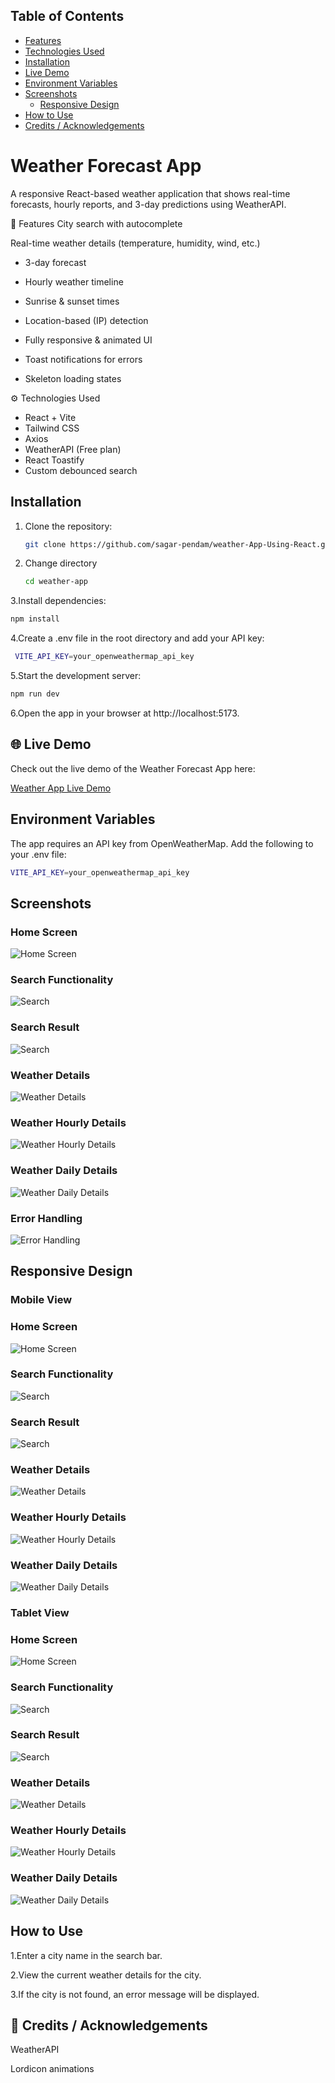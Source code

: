 ## Table of Contents
- [Features](#features)
- [Technologies Used](#technologies-used)
- [Installation](#installation)
- [Live Demo](#-live-demo)
- [Environment Variables](#environment-variables)
- [Screenshots](#screenshots)
  - [Responsive Design](#responsive-design)
- [How to Use](#how-to-use)
- [Credits / Acknowledgements](#-credits--acknowledgements)
# Weather Forecast App

A responsive React-based weather application that shows real-time forecasts, hourly reports, and 3-day predictions using WeatherAPI.

🚀 Features
City search with autocomplete

Real-time weather details (temperature, humidity, wind, etc.)

- 3-day forecast

- Hourly weather timeline

- Sunrise & sunset times

- Location-based (IP) detection

- Fully responsive & animated UI

- Toast notifications for errors

- Skeleton loading states

⚙️ Technologies Used
- React + Vite
- Tailwind CSS
- Axios
- WeatherAPI (Free plan)
- React Toastify
- Custom debounced search

 ## Installation
1. Clone the repository:
   ```bash
   git clone https://github.com/sagar-pendam/weather-App-Using-React.git
   ```
2. Change directory  
    ```bash
   cd weather-app
   ```

3.Install dependencies:
  ```bash
  npm install
   ```

4.Create a .env file in the root directory and add your API key:
 ```bash
  VITE_API_KEY=your_openweathermap_api_key
   ```

5.Start the development server:
  ```bash
 npm run dev
   ```
6.Open the app in your browser at
http://localhost:5173.

## 🌐 Live Demo

Check out the live demo of the Weather Forecast App here:

[Weather App Live Demo](https://weather-app-using-react-drab.vercel.app/)

## Environment Variables

The app requires an API key from OpenWeatherMap. Add the following to your .env file:
 ```bash
VITE_API_KEY=your_openweathermap_api_key
   ```


## Screenshots

### Home Screen
![Home Screen](./src/assets/screenshots/hompage.jpg)

### Search Functionality
![Search](./src/assets/screenshots/searchdropdown.jpg)

### Search Result
![Search](./src/assets/screenshots/searchedResult.jpg)

### Weather Details
![Weather Details](./src/assets/screenshots/weatherfulldetails.jpg)


### Weather Hourly Details
![Weather Hourly Details](./src/assets/screenshots/hourly.jpg)

### Weather Daily Details
![Weather Daily Details](./src/assets/screenshots/daily.jpg)

### Error Handling
![Error Handling](./src/assets/screenshots/errorhandling.jpg)


## Responsive Design

### Mobile  View

### Home Screen
![Home Screen](./src/assets/screenshots/mobile-view-hompage.jpg)

### Search Functionality
![Search](./src/assets/screenshots/mobile-view-searchdropdown.jpg)

### Search Result
![Search](./src/assets/screenshots/mobile-view-searchedResult.jpg)

### Weather Details
![Weather Details](./src/assets/screenshots/mobiel-view-weather-details.jpg)


### Weather Hourly Details
![Weather Hourly Details](./src/assets/screenshots/mobile-view-hourly.jpg)

### Weather Daily Details
![Weather Daily Details](./src/assets/screenshots/mobile-view-daily.jpg)


### Tablet  View

### Home Screen
![Home Screen](./src/assets/screenshots/tablet-view-homepage.jpg)

### Search Functionality
![Search](./src/assets/screenshots/tablet-view-search-drop-down.jpg)

### Search Result
![Search](./src/assets/screenshots/tablet-view-searchedResult.jpg)

### Weather Details
![Weather Details](./src/assets/screenshots/tablet-view-weather-details.jpg)


### Weather Hourly Details
![Weather Hourly Details](./src/assets/screenshots/tablet-view-hourly.jpg)

### Weather Daily Details
![Weather Daily Details](./src/assets/screenshots/tablet-view-daily.jpg)

## How to Use
1.Enter a city name in the search bar.

2.View the current weather details for the city.

3.If the city is not found, an error message will be displayed.

## 📌 Credits / Acknowledgements
WeatherAPI

Lordicon animations




